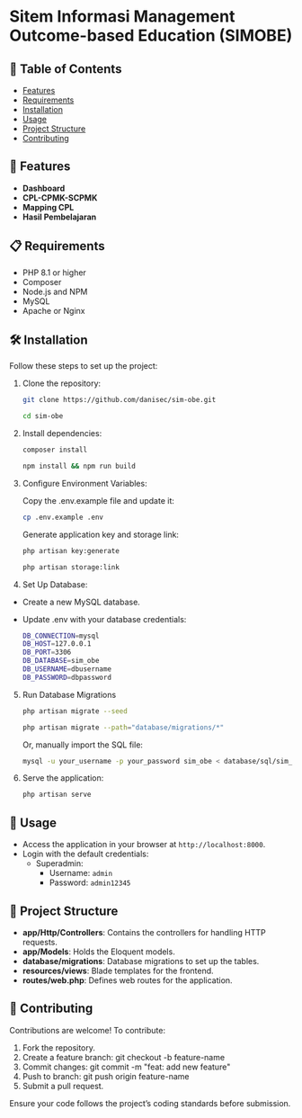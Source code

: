 # Sitem Informasi Management Outcome-based Education (SIMOBE)

## 📌 Table of Contents

-   [Features](#features)
-   [Requirements](#requirements)
-   [Installation](#installation)
-   [Usage](#usage)
-   [Project Structure](#project-structure)
-   [Contributing](#contributing)

## 🚀 Features

-   **Dashboard**
-   **CPL-CPMK-SCPMK**
-   **Mapping CPL**
-   **Hasil Pembelajaran**

## 📋 Requirements

-   PHP 8.1 or higher
-   Composer
-   Node.js and NPM
-   MySQL
-   Apache or Nginx

## 🛠 Installation

Follow these steps to set up the project:

1. Clone the repository:

    ```bash
    git clone https://github.com/danisec/sim-obe.git

    cd sim-obe
    ```

2. Install dependencies:

    ```bash
    composer install

    npm install && npm run build
    ```

3. Configure Environment Variables:

    Copy the .env.example file and update it:

    ```bash
    cp .env.example .env
    ```

    Generate application key and storage link:

    ```bash
    php artisan key:generate

    php artisan storage:link
    ```

4. Set Up Database:

-   Create a new MySQL database.
-   Update .env with your database credentials:

    ```bash
    DB_CONNECTION=mysql
    DB_HOST=127.0.0.1
    DB_PORT=3306
    DB_DATABASE=sim_obe
    DB_USERNAME=dbusername
    DB_PASSWORD=dbpassword
    ```

5. Run Database Migrations

    ```bash
    php artisan migrate --seed

    php artisan migrate --path="database/migrations/*"
    ```

    Or, manually import the SQL file:

    ```bash
    mysql -u your_username -p your_password sim_obe < database/sql/sim_obe.sql
    ```

6. Serve the application:

    ```bash
    php artisan serve
    ```

## 🎯 Usage

-   Access the application in your browser at `http://localhost:8000`.
-   Login with the default credentials:
    -   Superadmin:
        -   Username: `admin`
        -   Password: `admin12345`

## 📂 Project Structure

-   **app/Http/Controllers**: Contains the controllers for handling HTTP requests.
-   **app/Models**: Holds the Eloquent models.
-   **database/migrations**: Database migrations to set up the tables.
-   **resources/views**: Blade templates for the frontend.
-   **routes/web.php**: Defines web routes for the application.

## 🤝 Contributing

Contributions are welcome! To contribute:

1. Fork the repository.
2. Create a feature branch: git checkout -b feature-name
3. Commit changes: git commit -m "feat: add new feature"
4. Push to branch: git push origin feature-name
5. Submit a pull request.

Ensure your code follows the project’s coding standards before submission.
